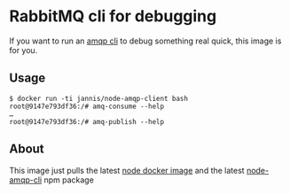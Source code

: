 # RabbitMQ cli for debugging

If you want to run an
[amqp cli](https://github.com/cthayer/node-amqp-cli#readme) to debug something
real quick, this image is for you.

## Usage

```shell
$ docker run -ti jannis/node-amqp-client bash
root@9147e793df36:/# amq-consume --help
…
root@9147e793df36:/# amq-publish --help
```

## About

This image just pulls the latest
[node docker image](https://hub.docker.com/_/node/) and the latest
[node-amqp-cli](https://github.com/cthayer/node-amqp-cli)
npm package

